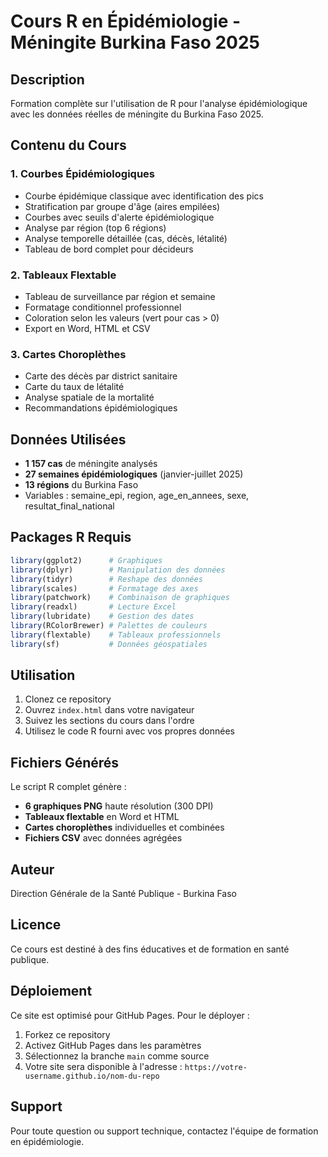 # Cours R en Épidémiologie - Méningite Burkina Faso 2025

## Description

Formation complète sur l'utilisation de R pour l'analyse épidémiologique avec les données réelles de méningite du Burkina Faso 2025.

## Contenu du Cours

### 1. Courbes Épidémiologiques
- Courbe épidémique classique avec identification des pics
- Stratification par groupe d'âge (aires empilées)
- Courbes avec seuils d'alerte épidémiologique
- Analyse par région (top 6 régions)
- Analyse temporelle détaillée (cas, décès, létalité)
- Tableau de bord complet pour décideurs

### 2. Tableaux Flextable
- Tableau de surveillance par région et semaine
- Formatage conditionnel professionnel
- Coloration selon les valeurs (vert pour cas > 0)
- Export en Word, HTML et CSV

### 3. Cartes Choroplèthes
- Carte des décès par district sanitaire
- Carte du taux de létalité
- Analyse spatiale de la mortalité
- Recommandations épidémiologiques

## Données Utilisées

- **1 157 cas** de méningite analysés
- **27 semaines épidémiologiques** (janvier-juillet 2025)
- **13 régions** du Burkina Faso
- Variables : semaine_epi, region, age_en_annees, sexe, resultat_final_national

## Packages R Requis

```r
library(ggplot2)      # Graphiques
library(dplyr)        # Manipulation des données
library(tidyr)        # Reshape des données
library(scales)       # Formatage des axes
library(patchwork)    # Combinaison de graphiques
library(readxl)       # Lecture Excel
library(lubridate)    # Gestion des dates
library(RColorBrewer) # Palettes de couleurs
library(flextable)    # Tableaux professionnels
library(sf)           # Données géospatiales
```

## Utilisation

1. Clonez ce repository
2. Ouvrez `index.html` dans votre navigateur
3. Suivez les sections du cours dans l'ordre
4. Utilisez le code R fourni avec vos propres données

## Fichiers Générés

Le script R complet génère :
- **6 graphiques PNG** haute résolution (300 DPI)
- **Tableaux flextable** en Word et HTML
- **Cartes choroplèthes** individuelles et combinées
- **Fichiers CSV** avec données agrégées

## Auteur

Direction Générale de la Santé Publique - Burkina Faso

## Licence

Ce cours est destiné à des fins éducatives et de formation en santé publique.

## Déploiement

Ce site est optimisé pour GitHub Pages. Pour le déployer :

1. Forkez ce repository
2. Activez GitHub Pages dans les paramètres
3. Sélectionnez la branche `main` comme source
4. Votre site sera disponible à l'adresse : `https://votre-username.github.io/nom-du-repo`

## Support

Pour toute question ou support technique, contactez l'équipe de formation en épidémiologie.

